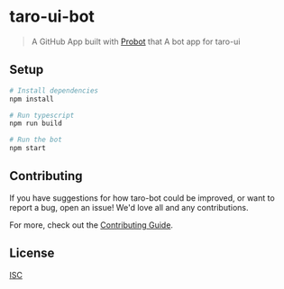 # taro-ui-bot

> A GitHub App built with [Probot](https://github.com/probot/probot) that A bot app for taro-ui

## Setup

```sh
# Install dependencies
npm install

# Run typescript
npm run build

# Run the bot
npm start
```

## Contributing

If you have suggestions for how taro-bot could be improved, or want to report a bug, open an issue! We'd love all and any contributions.

For more, check out the [Contributing Guide](CONTRIBUTING.md).

## License

[ISC](LICENSE)
